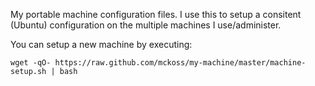 My portable machine configuration files.  I use this to setup a consitent (Ubuntu) configuration
on the multiple machines I use/administer.

You can setup a new machine by executing:

    wget -qO- https://raw.github.com/mckoss/my-machine/master/machine-setup.sh | bash
